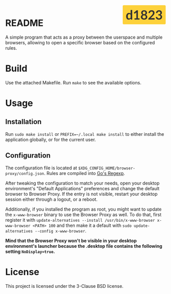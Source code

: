 <a href="https://1823.pl/">
  <img src="./.github/images/1823.png" align="right" alt="1823 logo" title="1823" height="60">
</a>

# README

A simple program that acts as a proxy between the userspace and multiple browsers, allowing to open a specific browser based on the configured rules.

# Build
Use the attached Makefile. Run `make` to see the available options.

# Usage
## Installation
Run `sudo make install` or `PREFIX=~/.local make install` to either install the application globally, or for the current user.

## Configuration
The configuration file is located at `$XDG_CONFIG_HOME/browser-proxy/config.json`. Rules are compiled into [Go's Regexp](https://pkg.go.dev/regexp).

After tweaking the configuration to match your needs, open your desktop environment's "Default Applications" preferences and change the default browser to Browser Proxy. If the entry is not visible, restart your desktop session either through a logout, or a reboot.

Additionally, if you installed the program as root, you might want to update the `x-www-browser` binary to use the Browser Proxy as well. To do that, first register it with `update-alternatives --install /usr/bin/x-www-browser x-www-browser <PATH> 100` and then make it a default with `sudo update-alternatives --config x-www-browser`.

**Mind that the Browser Proxy won't be visible in your desktop environment's launcher because the .desktop file contains the following setting `NoDisplay=true`.**

# License
This project is licensed under the 3-Clause BSD license.